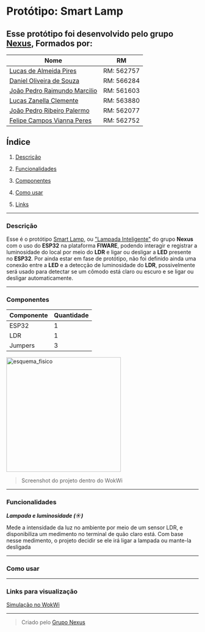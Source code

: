 # Protótipo: Smart Lamp	

## Esse protótipo foi desenvolvido pelo grupo <ins>Nexus</ins>, Formados por:

|Nome|RM|
|--|--|
|[Lucas de Almeida Pires](https://github.com/LucasAllPires) | RM: 562757 |
|[Daniel Oliveira de Souza](https://github.com/xdlimao) | RM: 566284 |
|[João Pedro Raimundo Marcilio](https://github.com/Jonausss) | RM: 561603 |
|[Lucas Zanella Clemente](https://github.com/LucasZanellaClemente) | RM: 563880 |
|[João Pedro Ribeiro Palermo](https://github.com/jpPalermo) | RM: 562077 |
|[Felipe Campos Vianna Peres](https://github.com/camp0s0s) | RM: 562752 |

## Índice

1. [Descrição](#descrição)
   
2. [Funcionalidades](#funcionalidades)
   
3. [Componentes](#componentes)
  
4. [Como usar](#como-usar)
   
5. [Links](#links-para-visualização)

---

### Descrição

Esse é o protótipo <ins>Smart Lamp</ins>, ou <ins>"Lampada Inteligente"</ins> do grupo **Nexus** com o uso do **ESP32** na plataforma **FIWARE**, podendo interagir e registrar a luminosidade do local por meio do **LDR** e ligar ou desligar a **LED** presente no **ESP32**.
Por ainda estar em fase de protótipo,  não foi definido ainda uma conexão entre a **LED** e a detecção de luminosidade do **LDR**, possivelmente será usado para detectar se um cômodo está claro ou escuro e se ligar ou desligar automaticamente.

---

### Componentes

| Componente | Quantidade |
|--|--|
|ESP32|1|
|LDR|1|
|Jumpers|3|

<img width="300" height=auto alt="esquema_fisico" src="https://github.com/user-attachments/assets/386b4d9d-56b5-4640-bd52-10864b7461e3" />  

> Screenshot do projeto dentro do WokWi

---

### Funcionalidades

***Lampada e luminosidade (☀️)***

Mede a intensidade da luz no ambiente por meio de um sensor LDR, e disponibiliza um medimento no terminal de quão claro está. Com base nesse medimento, o projeto decidir se ele irá ligar a lampada ou mante-la desligada

---
### Como usar



---
### Links para visualização

[Simulação no WokWi](https://wokwi.com/projects/381403531345819649)

---

> Criado pelo [Grupo Nexus](https://github.com/Nexus-Consulting-FIAP)

